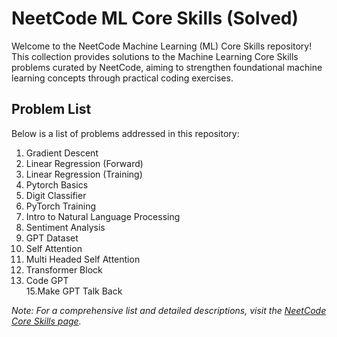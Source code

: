 # NeetCode ML Core Skills (Solved)

Welcome to the NeetCode Machine Learning (ML) Core Skills repository! This collection provides solutions to the Machine Learning Core Skills problems curated by NeetCode, aiming to strengthen foundational machine learning concepts through practical coding exercises.

## Problem List

Below is a list of problems addressed in this repository:

1. Gradient Descent
2. Linear Regression (Forward)   	
3. Linear Regression (Training)   	  	
4. Pytorch Basics   	
5. Digit Classifier   	
6. PyTorch Training   	
8. Intro to Natural Language Processing   	
9. Sentiment Analysis   	
10. GPT Dataset   	
11. Self Attention   	
12. Multi Headed Self Attention   	
13. Transformer Block   	
14. Code GPT   	
15.Make GPT Talk Back

*Note: For a comprehensive list and detailed descriptions, visit the [NeetCode Core Skills page](https://neetcode.io/practice?tab=neetcode150%3Ftab%3DcoreSkills).*
